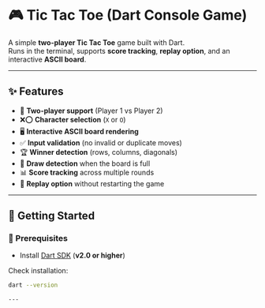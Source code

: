 # 🎮 Tic Tac Toe (Dart Console Game)

A simple **two-player Tic Tac Toe** game built with Dart.  
Runs in the terminal, supports **score tracking**, **replay option**, and an interactive **ASCII board**.  

---

## ✨ Features
- 👥 **Two-player support** (Player 1 vs Player 2)  
- ❌⭕ **Character selection** (`X` or `O`)  
- 🖥️ **Interactive ASCII board rendering**  
- ✅ **Input validation** (no invalid or duplicate moves)  
- 🏆 **Winner detection** (rows, columns, diagonals)  
- 🤝 **Draw detection** when the board is full  
- 📊 **Score tracking** across multiple rounds  
- 🔄 **Replay option** without restarting the game  

---

## 🚀 Getting Started

### 🔧 Prerequisites
- Install [Dart SDK](https://dart.dev/get-dart) (**v2.0 or higher**)  

Check installation:  
```bash
dart --version

---

